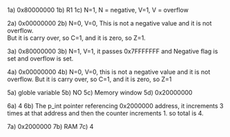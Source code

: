 1a) 0x80000000
1b) R1
1c) N=1, N = negative, V=1, V = overflow

2a) 0x00000000
2b) N=0, V=0, This is not a negative value and it is not overflow.  
    But it is carry over, so C=1, and it is zero, so Z=1.

3a) 0x80000000
3b) N=1, V=1, it passes 0x7FFFFFFF and Negative flag is set and overflow is set.

4a) 0x00000000
4b) N=0, V=0, this is not a negative value and it is not overflow.
    But it is carry over, so C=1, and it is zero, so Z=1

5a) globle variable
5b) NO
5c) Memory window
5d) 0x20000000

6a) 4
6b) The p_int pointer referencing 0x2000000 address, it increments 3 times at that address and then the counter increments 1.
    so total is 4.

7a) 0x2000000
7b) RAM
7c) 4


